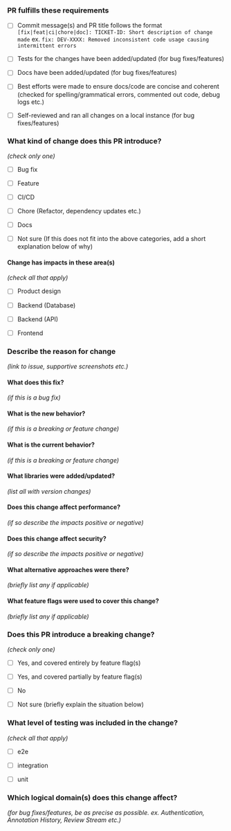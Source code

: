 ### PR fulfills these requirements
- [ ] Commit message(s) and PR title follows the format `[fix|feat|ci|chore|doc]: TICKET-ID: Short description of change made` ex. `fix: DEV-XXXX: Removed inconsistent code usage causing intermittent errors`
- [ ] Tests for the changes have been added/updated (for bug fixes/features)
- [ ] Docs have been added/updated (for bug fixes/features)
- [ ] Best efforts were made to ensure docs/code are concise and coherent (checked for spelling/grammatical errors, commented out code, debug logs etc.)
- [ ] Self-reviewed and ran all changes on a local instance (for bug fixes/features)



### What kind of change does this PR introduce?
_(check only one)_
- [ ] Bug fix
- [ ] Feature
- [ ] CI/CD
- [ ] Chore (Refactor, dependency updates etc.)
- [ ] Docs
- [ ] Not sure (If this does not fit into the above categories, add a short explanation below of why)



#### Change has impacts in these area(s)
_(check all that apply)_
- [ ] Product design
- [ ] Backend (Database)
- [ ] Backend (API)
- [ ] Frontend



### Describe the reason for change
_(link to issue, supportive screenshots etc.)_



#### What does this fix?
_(if this is a bug fix)_



#### What is the new behavior?
_(if this is a breaking or feature change)_



#### What is the current behavior?
_(if this is a breaking or feature change)_



#### What libraries were added/updated?
_(list all with version changes)_



#### Does this change affect performance?
_(if so describe the impacts positive or negative)_



#### Does this change affect security?
_(if so describe the impacts positive or negative)_



#### What alternative approaches were there?
_(briefly list any if applicable)_



#### What feature flags were used to cover this change?
_(briefly list any if applicable)_



### Does this PR introduce a breaking change?
_(check only one)_
- [ ] Yes, and covered entirely by feature flag(s)
- [ ] Yes, and covered partially by feature flag(s)
- [ ] No
- [ ] Not sure (briefly explain the situation below)



### What level of testing was included in the change?
_(check all that apply)_
- [ ] e2e
- [ ] integration
- [ ] unit



### Which logical domain(s) does this change affect?
_(for bug fixes/features, be as precise as possible. ex. Authentication, Annotation History, Review Stream etc.)_

